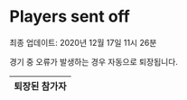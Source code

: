 # Players sent off
최종 업데이트: 2020년 12월 17일 11시 26분


경기 중 오류가 발생하는 경우 자동으로 퇴장됩니다.


| 퇴장된 참가자 |
|:---:|